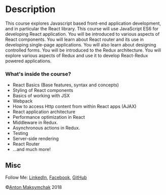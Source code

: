 # Description

This course explores Javascript based front-end application development, and in particular the React library. This course will use JavaScript ES6 for developing React application. You will be introduced to various aspects of React components. You will learn about React router and its use in developing single-page applications. You will also learn about designing controlled forms. You will be introduced to the  Redux architecture. You will explore various aspects of Redux and use it to develop React-Redux powered applications. 

### What's inside the course?
 - React Basics (Base features, syntax and concepts)
 - Styling of React components
 - Basics of working with JSX
 - Webpack
 - How to access Http content from within React apps (AJAX)
 - React application architecture
 - Performance optimization in React
 - Middleware in Redux.
 - Asynchronous actions in Redux.
 - Testing
 - Server-side rendering
 - React Router
 - ...and much more!
## Misc

Follow Me: [LinkedIn](https://www.linkedin.com/in/anton-maksymchak/), [Facebook](https://www.facebook.com/Anton.Maksymchak), [GitHub](https://github.com/maksymchak)

©[Anton Maksymchak](https://github.com/maksymchak) 2018
